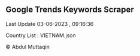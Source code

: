

## Google Trends Keywords Scraper 
 
Last Update 03-06-2023 , 09:16:36

Country List :
VIETNAM.json



© Abdul Muttaqin 
